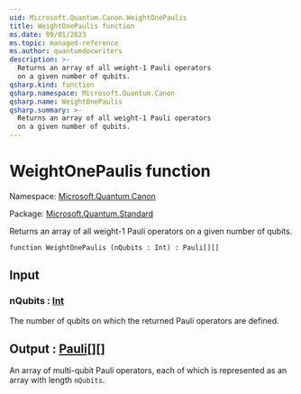 ```yaml
---
uid: Microsoft.Quantum.Canon.WeightOnePaulis
title: WeightOnePaulis function
ms.date: 09/01/2023
ms.topic: managed-reference
ms.author: quantumdocwriters
description: >-
  Returns an array of all weight-1 Pauli operators
  on a given number of qubits.
qsharp.kind: function
qsharp.namespace: Microsoft.Quantum.Canon
qsharp.name: WeightOnePaulis
qsharp.summary: >-
  Returns an array of all weight-1 Pauli operators
  on a given number of qubits.
---
```


# WeightOnePaulis function

Namespace: [Microsoft.Quantum.Canon](xref:Microsoft.Quantum.Canon)

Package: [Microsoft.Quantum.Standard](https://nuget.org/packages/Microsoft.Quantum.Standard)


Returns an array of all weight-1 Pauli operatorson a given number of qubits.

```qsharp
function WeightOnePaulis (nQubits : Int) : Pauli[][]
```


## Input

### nQubits : [Int](xref:microsoft.quantum.qsharp.valueliterals#int-literals)

The number of qubits on which the returned Pauli operatorsare defined.



## Output : [Pauli](xref:microsoft.quantum.qsharp.valueliterals#pauli-literals)[][]

An array of multi-qubit Pauli operators, each of which isrepresented as an array with length `nQubits`.